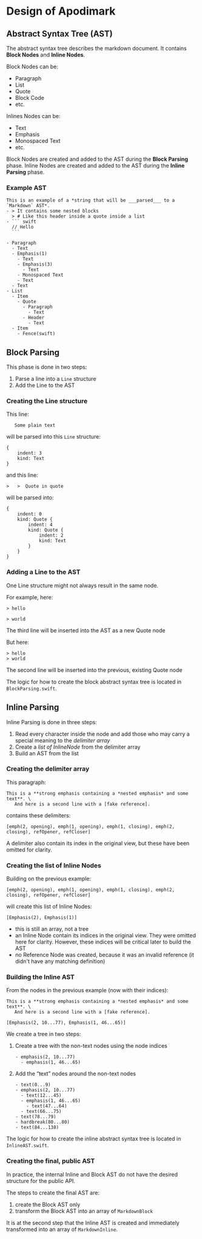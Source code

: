 # Design of Apodimark

## Abstract Syntax Tree (AST)

The abstract syntax tree describes the markdown document. It contains **Block Nodes** and **Inline Nodes**.

Block Nodes can be: 
- Paragraph
- List
- Quote
- Block Code
- etc.

Inlines Nodes can be:
- Text
- Emphasis
- Monospaced Text
- etc.

Block Nodes are created and added to the AST during the **Block Parsing** phase.
Inline Nodes are created and added to the AST during the **Inline Parsing** phase.

### Example AST

```text
This is an example of a *string that will be ___parsed___ to a `Markdown` AST*.
- > It contains some nested blocks
  > # Like this header inside a quote inside a list
- ``` swift
  // Hello
  ``` 
```

```text
- Paragraph
  - Text
  - Emphasis(1)
    - Text
    - Emphasis(3)
      - Text
    - Monospaced Text
    - Text
  - Text
- List
  - Item
    - Quote
      - Paragraph
        - Text
      - Header
        - Text
  - Item
    - Fence(swift)
``` 

## Block Parsing

This phase is done in two steps:

1. Parse a line into a `Line` structure
2. Add the Line to the AST

### Creating the Line structure

This line:
```text
   Some plain text
```
will be parsed into this `Line` structure:
```text
{
    indent: 3
    kind: Text
}
```
and this line:
```text
>	>  Quote in quote
```
will be parsed into:
```text
{
    indent: 0
    kind: Quote {
        indent: 4
        kind: Quote {
            indent: 2
            kind: Text
        } 
    }
}
```

### Adding a Line to the AST

One Line structure might not always result in the same node.

For example, here:
```text
> hello

> world
```
The third line will be inserted into the AST as a new Quote node

But here:
```text
> hello
> world
```
The second line will be inserted into the previous, existing Quote node

The logic for how to create the block abstract syntax tree is located in `BlockParsing.swift`.

## Inline Parsing

Inline Parsing is done in three steps:

1. Read every character inside the node and add those who may carry a special meaning to the *delimiter array*
1. Create a *list of InlineNode* from the delimiter array
1. Build an AST from the list

### Creating the delimiter array

This paragraph:
```text
This is a **strong emphasis containing a *nested emphasis* and some text**. \
   And here is a second line with a [fake reference].
``` 
contains these delimiters:
```text
[emph(2, opening), emph(1, opening), emph(1, closing), emph(2, closing), refOpener, refCloser]
```

A delimiter also contain its index in the original view, but these have been omitted for clarity.  

### Creating the list of Inline Nodes

Building on the previous example:
```text
[emph(2, opening), emph(1, opening), emph(1, closing), emph(2, closing), refOpener, refCloser]
```
will create this list of Inline Nodes:
```text
[Emphasis(2), Emphasis(1)]
```

- this is still an array, not a tree
- an Inline Node contain its indices in the original view. They were omitted here for clarity. However, these indices will be critical later to build the AST
- no Reference Node was created, because it was an invalid reference (it didn't have any matching definition)

### Building the Inline AST

From the nodes in the previous example (now with their indices):

```text
This is a **strong emphasis containing a *nested emphasis* and some text**. \
   And here is a second line with a [fake reference].

[Emphasis(2, 10...77), Emphasis(1, 46...65)]
```

We create a tree in two steps:

1. Create a tree with the non-text nodes using the node indices
   ```text
   - emphasis(2, 10...77)
     - emphasis(1, 46...65)
   ```

2. Add the “text” nodes around the non-text nodes 
   ```text
   - text(0...9)
   - emphasis(2, 10...77)
     - text(12...45)
     - emphasis(1, 46...65)
       - text(47...64)
     - text(66...75)
   - text(78...79)
   - hardbreak(80...80)
   - text(84...138)
   ```

The logic for how to create the inline abstract syntax tree is located in `InlineAST.swift`.

### Creating the final, public AST

In practice, the internal Inline and Block AST do not have the desired structure for 
the public API.

The steps to create the final AST are:
1. create the Block AST only
2. transform the Block AST into an array of `MarkdownBlock`  

It is at the second step that the Inline AST is created and immediately transformed into
an array of `MarkdownInline`. 
